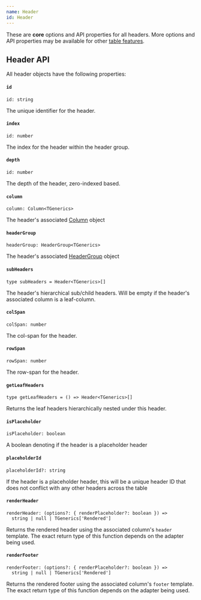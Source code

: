 ```yaml
---
name: Header
id: Header
---
```


These are **core** options and API properties for all headers. More options and API properties may be available for other [table features](../guide/09-features.md).

## Header API

All header objects have the following properties:

#### `id`

```tsx
id: string
```

The unique identifier for the header.

#### `index`

```tsx
id: number
```

The index for the header within the header group.

#### `depth`

```tsx
id: number
```

The depth of the header, zero-indexed based.

#### `column`

```tsx
column: Column<TGenerics>
```

The header's associated [Column](./Column.md) object

#### `headerGroup`

```tsx
headerGroup: HeaderGroup<TGenerics>
```

The header's associated [HeaderGroup](./HeaderGroup.md) object

#### `subHeaders`

```tsx
type subHeaders = Header<TGenerics>[]
```

The header's hierarchical sub/child headers. Will be empty if the header's associated column is a leaf-column.

#### `colSpan`

```tsx
colSpan: number
```

The col-span for the header.

#### `rowSpan`

```tsx
rowSpan: number
```

The row-span for the header.

#### `getLeafHeaders`

```tsx
type getLeafHeaders = () => Header<TGenerics>[]
```

Returns the leaf headers hierarchically nested under this header.

#### `isPlaceholder`

```tsx
isPlaceholder: boolean
```

A boolean denoting if the header is a placeholder header

#### `placeholderId`

```tsx
placeholderId?: string
```

If the header is a placeholder header, this will be a unique header ID that does not conflict with any other headers across the table

#### `renderHeader`

```tsx
renderHeader: (options?: { renderPlaceholder?: boolean }) =>
  string | null | TGenerics['Rendered']
```

Returns the rendered header using the associated column's `header` template. The exact return type of this function depends on the adapter being used.

#### `renderFooter`

```tsx
renderFooter: (options?: { renderPlaceholder?: boolean }) =>
  string | null | TGenerics['Rendered']
```

Returns the rendered footer using the associated column's `footer` template. The exact return type of this function depends on the adapter being used.
